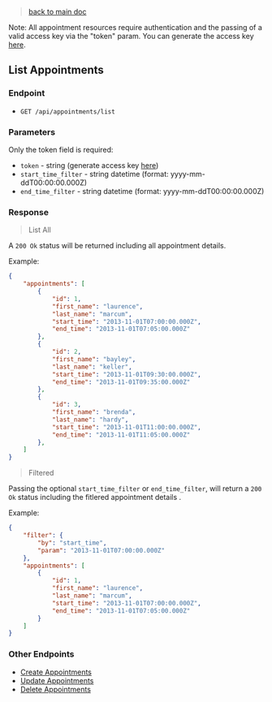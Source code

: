 > [back to main doc](https://github.com/philetos/appointments/blob/master/doc/api/main.md)

Note: All appointment resources require authentication and the passing of a valid access key via the "token" param. You can generate the access key [here](http://appts-api.herokuapp.com).

## List Appointments

### Endpoint

* `GET /api/appointments/list`


### Parameters

Only the token field is required:


* `token` - string (generate access key [here](http://appts-api.herokuapp.com))
* `start_time_filter` - string datetime (format: yyyy-mm-ddT00:00:00.000Z)
* `end_time_filter`  - string datetime (format: yyyy-mm-ddT00:00:00.000Z)

### Response

> List All 

A `200 Ok` status will be returned including all appointment details.

Example:

```json
{
    "appointments": [
        {
            "id": 1,
            "first_name": "laurence",
            "last_name": "marcum",
            "start_time": "2013-11-01T07:00:00.000Z",
            "end_time": "2013-11-01T07:05:00.000Z"
        },
        {
            "id": 2,
            "first_name": "bayley",
            "last_name": "keller",
            "start_time": "2013-11-01T09:30:00.000Z",
            "end_time": "2013-11-01T09:35:00.000Z"
        },
        {
            "id": 3,
            "first_name": "brenda",
            "last_name": "hardy",
            "start_time": "2013-11-01T11:00:00.000Z",
            "end_time": "2013-11-01T11:05:00.000Z"
        },
    ]
}
```

> Filtered

Passing the optional `start_time_filter` or `end_time_filter`, will return a `200 Ok` status including the fitlered appointment details .

Example:

```json
{
    "filter": {
        "by": "start_time",
        "param": "2013-11-01T07:00:00.000Z"
    },
    "appointments": [
        {
            "id": 1,
            "first_name": "laurence",
            "last_name": "marcum",
            "start_time": "2013-11-01T07:00:00.000Z",
            "end_time": "2013-11-01T07:05:00.000Z"
        }
    ]
}
```


### Other Endpoints

* [Create Appointments](https://github.com/philetos/appointments/blob/master/doc/api/appointments/create.md)
* [Update Appointments](https://github.com/philetos/appointments/blob/master/doc/api/appointments/update.md)
* [Delete Appointments](https://github.com/philetos/appointments/blob/master/doc/api/appointments/delete.md)